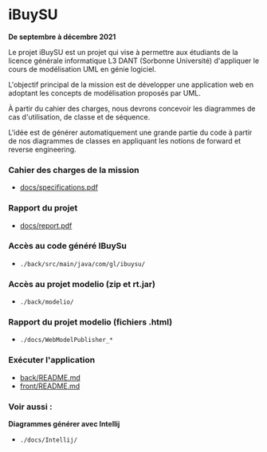 # iBuySU

**De septembre à décembre 2021**

Le projet iBuySU est un projet qui vise à permettre aux étudiants de la licence générale informatique L3 DANT (Sorbonne Université)
d'appliquer le cours de modélisation UML en génie logiciel.

L'objectif principal de la mission est de développer une application web en adoptant les concepts de modélisation proposés par UML.

À partir du cahier des charges, nous devrons concevoir les diagrammes de cas d'utilisation, de classe et de séquence.

L'idée est de générer automatiquement une grande partie du code à partir de nos diagrammes de classes en appliquant les notions de forward et reverse engineering.

### Cahier des charges de la mission
- <a href="docs/specifications.pdf">docs/specifications.pdf</a>

### Rapport du projet
- <a href="./docs/report.pdf">docs/report.pdf</a>

### Accès au code généré IBuySu
- `./back/src/main/java/com/gl/ibuysu/`

### Accès au projet modelio (zip et rt.jar)
- `./back/modelio/`

### Rapport du projet modelio (fichiers .html)
- `./docs/WebModelPublisher_*`

### Exécuter l'application
- <a href="back/README.md">back/README.md</a>
- <a href="front/README.md">front/README.md</a>

### Voir aussi :
**Diagrammes générer avec Intellij**
- `./docs/Intellij/`
